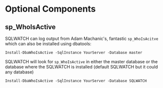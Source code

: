 # Optional Components

## sp\_WhoIsActive

SQLWATCH can log output from Adam Machanic's, fantastic `sp_WhoIsAcitve` which can also be installed using dbatools:

`Install-DbaWhoIsActive -SqlInstance YourServer -Database master`

SQLWATCH will look for `sp_WhoIsActive` in either the master database or the database where the SQLWATCH is installed \(default SQLWATCH but it could any database\)

`Install-DbaWhoIsActive -SqlInstance YourServer -Database SQLWATCH`

